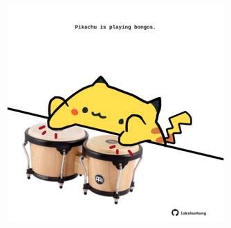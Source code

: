 <!-- built at 18/04/2024, 20:00:47 UTC -->
<p align="center">
  <img width="500" height="500" src="./ReadmeImage.svg">
</p>
